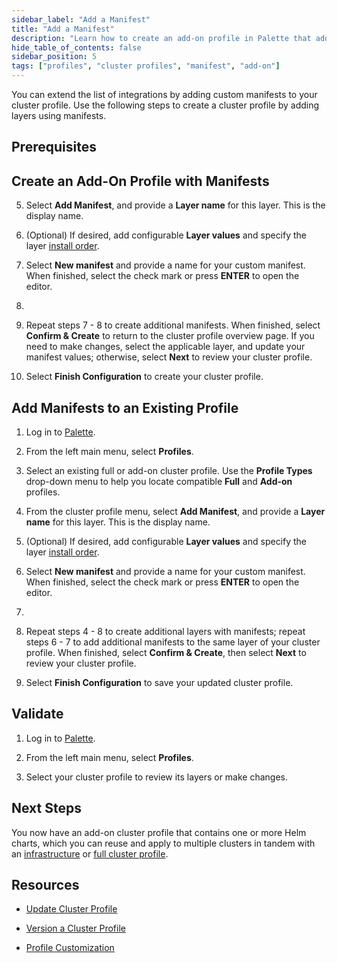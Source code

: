 ```yaml
---
sidebar_label: "Add a Manifest"
title: "Add a Manifest"
description: "Learn how to create an add-on profile in Palette that adds a manifest layer."
hide_table_of_contents: false
sidebar_position: 5
tags: ["profiles", "cluster profiles", "manifest", "add-on"]
---
```


You can extend the list of integrations by adding custom manifests to your cluster profile. Use the following steps to
create a cluster profile by adding layers using manifests.

## Prerequisites

<PartialsComponent category="profiles" name="create-profile-prerequisites" />

## Create an Add-On Profile with Manifests

<PartialsComponent category="profiles" name="create-profile-enablement" edition="Add-on" />

5. Select **Add Manifest**, and provide a **Layer name** for this layer. This is the display name.

6. (Optional) If desired, add configurable **Layer values** and specify the layer
   [install order](./create-addon-profile.md#install-order).

7. Select **New manifest** and provide a name for your custom manifest. When finished, select the check mark or press
   **ENTER** to open the editor.

8. <PartialsComponent category="profiles" name="add-on-namespace" />

9. Repeat steps 7 - 8 to create additional manifests. When finished, select **Confirm & Create** to return to the
   cluster profile overview page. If you need to make changes, select the applicable layer, and update your manifest
   values; otherwise, select **Next** to review your cluster profile.

10. Select **Finish Configuration** to create your cluster profile.

## Add Manifests to an Existing Profile

<PartialsComponent category="profiles" name="add-on-existing-intro" edition="manifests" />

1. Log in to [Palette](https://console.spectrocloud.com/).

2. From the left main menu, select **Profiles**.

3. Select an existing full or add-on cluster profile. Use the **Profile Types** drop-down menu to help you locate
   compatible **Full** and **Add-on** profiles.

4. From the cluster profile menu, select **Add Manifest**, and provide a **Layer name** for this layer. This is the
   display name.

5. (Optional) If desired, add configurable **Layer values** and specify the layer
   [install order](./create-addon-profile.md#install-order).

6. Select **New manifest** and provide a name for your custom manifest. When finished, select the check mark or press
   **ENTER** to open the editor.

7. <PartialsComponent category="profiles" name="add-on-namespace" />

8. Repeat steps 4 - 8 to create additional layers with manifests; repeat steps 6 - 7 to add additional manifests to the
   same layer of your cluster profile. When finished, select **Confirm & Create**, then select **Next** to review your
   cluster profile.

9. Select **Finish Configuration** to save your updated cluster profile.

## Validate

1. Log in to [Palette](https://console.spectrocloud.com).

2. From the left main menu, select **Profiles**.

3. Select your cluster profile to review its layers or make changes.

## Next Steps

You now have an add-on cluster profile that contains one or more Helm charts, which you can reuse and apply to multiple
clusters in tandem with an [infrastructure](../create-infrastructure-profile.md) or
[full cluster profile](../create-full-profile.md).

<PartialsComponent category="profiles" name="create-profile-next-steps" />

## Resources

- [Update Cluster Profile](../../modify-cluster-profiles/update-cluster-profile.md)

- [Version a Cluster Profile](../../modify-cluster-profiles/version-cluster-profile.md)

- [Profile Customization](../../../profile-customization.md)
